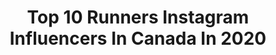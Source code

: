 ---
title: Top 10 Runners Instagram Influencers In Canada In 2020
description: >-
  Find top runners Instagram influencers in Canada in 2020. Most popular hashtags: #toronto #stayhome #quarantine #quarantinelife.
platform: Instagram
profiles:
  - username: "serenityroselawlor"
    fullname: >-
      𝐒𝐄𝐑𝐄𝐍𝐈𝐓𝐘-𝐑𝐎𝐒𝐄
    location: "Canada"
    followers: 30054
    engagement: 776
    commentsToLikes: 0.012997
    avatar: "https://scontent-amt2-1.cdninstagram.com/v/t51.2885-19/s320x320/70689479_734868423601656_7405066536529952768_n.jpg?_nc_ht=scontent-amt2-1.cdninstagram.com&_nc_ohc=IeLz94yhl7AAX8GnU3l&oh=e31e50c489f073823273da52b6cde882&oe=5EB7C121"
    verified: false
    hashtags: "#naturetemptation, #hikingtheglobe, #likeawildernessgirl, #okanaganexplorers"
  - username: "danieldavidshalibo"
    fullname: >-
      SHALIBO Wellness
    location: "Canada"
    followers: 44711
    engagement: 329
    commentsToLikes: 0.029542
    avatar: "https://scontent-lhr8-1.cdninstagram.com/v/t51.2885-19/s320x320/91398383_236536040734004_5764332602177617920_n.jpg?_nc_ht=scontent-lhr8-1.cdninstagram.com&_nc_ohc=SysKhjeLcvQAX9G4xtO&oh=d193e15e94a744fa605763964a1dabf7&oe=5EB9993A"
    verified: false
    hashtags: "#galaxynote10, #vivaitalia, #linktlv, #hometeam"
  - username: "runthesix"
    fullname: >-
      Jonathan
    location: "Canada"
    followers: 15072
    engagement: 500
    commentsToLikes: 0.083124
    avatar: "https://scontent-ams4-1.cdninstagram.com/v/t51.2885-19/s320x320/75208807_409048883319242_7663025313164558336_n.jpg?_nc_ht=scontent-ams4-1.cdninstagram.com&_nc_ohc=Z-nVZcY0MvsAX9r-UuG&oh=28a31ec9228627dbfdba63ec08e0520d&oe=5EB9CE03"
    verified: false
    hashtags: "#superbowl, #runnersnitrunning, #filterfriday, #sauconycanadaambassador"
  - username: "jeph.runs.wincity"
    fullname: >-
      Jeph Maags
    location: "Canada"
    followers: 4153
    engagement: 947
    commentsToLikes: 0.099187
    avatar: "https://scontent-bos3-1.cdninstagram.com/v/t51.2885-19/s150x150/67717722_437720890160206_8510468342585229312_n.jpg?_nc_ht=scontent-bos3-1.cdninstagram.com&_nc_ohc=7ObEYY1jvAsAX_t65IN&oh=2fc2dd6ccb2361a4903c44a76b4aae7c&oe=5EB6E9B1"
    verified: false
    hashtags: "#runnersrepost, #mindovermatterathlete, #beatyesterday, #marathon"
  - username: "luciastafford7"
    fullname: >-
      Lucia Stafford 🍫
    location: "Canada"
    followers: 2095
    engagement: 2533
    commentsToLikes: 0.024611
    avatar: "https://scontent-lhr8-1.cdninstagram.com/v/t51.2885-19/s320x320/14718158_1091414197620882_7289058812734996480_a.jpg?_nc_ht=scontent-lhr8-1.cdninstagram.com&_nc_ohc=yJUHOq-gkQQAX9SQlYw&oh=b897dbf4ee6b0576cd04c0513a995a05&oe=5EBB9631"
    verified: false
    hashtags: ""
  - username: "twofeetwillrun"
    fullname: >-
      San🌘da | YVR 🌲🌊🏔
    location: "Canada"
    followers: 2754
    engagement: 1537
    commentsToLikes: 0.038558
    avatar: "https://scontent-nrt1-1.cdninstagram.com/v/t51.2885-19/s320x320/65541576_878126452540605_4451264802328674304_n.jpg?_nc_ht=scontent-nrt1-1.cdninstagram.com&_nc_ohc=bM6sxU9p70kAX_AmyBh&oh=5f2eb7da77331852422e30b0374aeefc&oe=5E9E7963"
    verified: false
    hashtags: "#fitlife, #fitfam, #happynewyear, #socialdistancing"
  - username: "outdorphins"
    fullname: >-
      s a m a n t h a
    location: "Canada"
    followers: 34101
    engagement: 200
    commentsToLikes: 0.019224
    avatar: "https://scontent-ams4-1.cdninstagram.com/v/t51.2885-19/s320x320/66094177_720500575071911_5358308422901039104_n.jpg?_nc_ht=scontent-ams4-1.cdninstagram.com&_nc_ohc=KMM_PUDaZw4AX-m6Dla&oh=90c7781329a402aba8f45ded4d237ee8&oe=5EB947A6"
    verified: false
    hashtags: "#stayhome, #ad, #suunto9, #exploresquamishlater"
  - username: "bluebirdkisses"
    fullname: >-
      Ana-Maria Klizs
    location: "Canada"
    followers: 131867
    engagement: 107
    commentsToLikes: 0.065824
    avatar: "https://scontent-lhr8-1.cdninstagram.com/v/t51.2885-19/s320x320/87217165_188217899079072_5987902709544517632_n.jpg?_nc_ht=scontent-lhr8-1.cdninstagram.com&_nc_ohc=8hkkQF4ZXy4AX8ldT3C&oh=6f68db3ce6cf7f6f2ac6d1222b57e4e5&oe=5EBC9818"
    verified: true
    hashtags: "#bbgmums, #coronavirus, #quarantine, #henrikaleksander"
  - username: "andyseastcoastkitchen_"
    fullname: >-
      Andy Hay
    location: "Canada"
    followers: 13387
    engagement: 608
    commentsToLikes: 0.032130
    avatar: "https://scontent-ams4-1.cdninstagram.com/v/t51.2885-19/s320x320/66154804_2388709737819071_2262963133767221248_n.jpg?_nc_ht=scontent-ams4-1.cdninstagram.com&_nc_ohc=1WtqJoZy-Y0AX-inYec&oh=a01d86054cff7e7f4f45d59e17a30194&oe=5E8B0AA4"
    verified: false
    hashtags: "#recipe, #torontofood, #easyrecipe, #recipeshare"
  - username: "jillian.maclaughlin"
    fullname: >-
      Jillian MacLaughlin
    location: "Canada"
    followers: 20657
    engagement: 265
    commentsToLikes: 0.045240
    avatar: "https://scontent-ort2-1.cdninstagram.com/v/t51.2885-19/s320x320/70355350_242361266685996_7997747365970706432_n.jpg?_nc_ht=scontent-ort2-1.cdninstagram.com&_nc_ohc=msdeR2_8Jj4AX88xOtP&oh=31fde77947e5b095bae84368a6abb3a5&oe=5EBB041B"
    verified: false
    hashtags: "#health, #healthylifestyle, #peanutbutterballs, #momsboy"
---